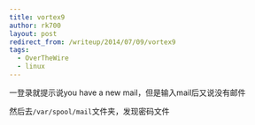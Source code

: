 ```yaml
---
title: vortex9
author: rk700
layout: post
redirect_from: /writeup/2014/07/09/vortex9
tags:
  - OverTheWire
  - linux
---
```

一登录就提示说you have a new mail，但是输入mail后又说没有邮件

然后去`/var/spool/mail`文件夹，发现密码文件